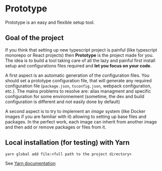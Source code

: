 # Prototype

Prototype is an easy and flexible setup tool.

## Goal of the project

If you think that setting up new typescript project is painful
(like typescript monorepo or React projects) then
**Prototype** is the project made for you.
The idea is to build a tool taking care of all the lazy and
painful first install setup and configurations files required
and **let you focus on your code**.

A first aspect is an automatic generation of the configuration files.
You should set a prototype configuration file, that will generate any
required configuration file (`package.json`, `tsconfig.json`, webpack configuration, etc.). The mains problems to resolve are: alias managment
and specific configuration for some environnement (sometime, the dev
and build configuration is different and not easily done by default)

A second aspect is to try to implement an _image_
system (like Docker images if you are familiar with it) allowing
to setting up base files and packages. In the perfect work, each
image can inherit from another image and then add or remove packages
or files from it.

## Local installation (for testing) with Yarn

```shell
yarn global add file:<full path to the project directory>
```

See [Yarn documentation](https://classic.yarnpkg.com/en/docs/cli/add/)
